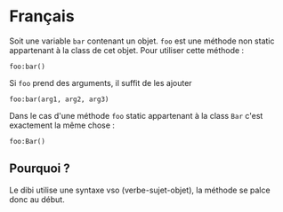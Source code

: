 # Français

Soit une variable `bar` contenant un objet. `foo` est une méthode non static appartenant à la class de cet objet.
Pour utiliser cette méthode :
```scribi
foo:bar()
```

Si `foo` prend des arguments, il suffit de les ajouter
```scribi
foo:bar(arg1, arg2, arg3)
```

Dans le cas d'une méthode `foo` static appartenant à la class `Bar` c'est exactement la même chose :
```scribi
foo:Bar()
```

## Pourquoi ?

Le dibi utilise une syntaxe vso (verbe-sujet-objet), la méthode se palce donc au début.
